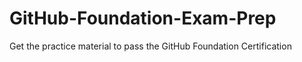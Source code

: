 # GitHub-Foundation-Exam-Prep
Get the practice material to pass the GitHub Foundation Certification
